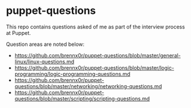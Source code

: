 # puppet-questions

This repo contains questions asked of me as part of the interview process at Puppet.

Question areas are noted below:

- https://github.com/brennx0r/puppet-questions/blob/master/general-linux/linux-questions.md
- https://github.com/brennx0r/puppet-questions/blob/master/logic-programming/logic-programming-questions.md
- https://github.com/brennx0r/puppet-questions/blob/master/networking/networking-questions.md
- https://github.com/brennx0r/puppet-questions/blob/master/scripting/scripting-questions.md